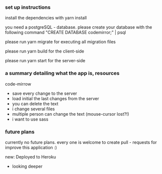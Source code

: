 ### set up instructions

install the dependencies with
yarn install

you need a postgreSQL - database.
please create your database with
the following command
 "CREATE DATABASE codemirror;" | psql

please run
yarn migrate for executing all migration files

please run
yarn build
for the client-side

please run
yarn start
for the server-side

### a summary detailing what the app is, resources
code-mirrow
- save every change to the server
- load initial the last changes from the server
- you can delete the text
- i change several files
- multiple person can change the text (mouse-cursor lost?!)
- i want to use sass

### future plans
currently no future plans. every one is welcome to create pull - requests 
for improve this application :)

new:
Deployed to Heroku
+ looking deeper